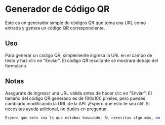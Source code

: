 # Generador de Código QR

Este es un generador simple de códigos QR que toma una URL como entrada y genera un código QR correspondiente.

## Uso

Para generar un código QR, simplemente ingresa la URL en el campo de texto y haz clic en "Enviar". El código QR resultante se mostrará debajo del formulario.

## Notas

Asegúrate de ingresar una URL válida antes de hacer clic en "Enviar".
El tamaño del código QR generado es de 100x100 píxeles, pero puedes cambiarlo modificando la URL de la API.
¡Espero que esto te sea útil! Si necesitas ayuda adicional, no dudes en preguntar.

```perl
Espero que esto sea lo que estabas buscando. Si necesitas algo más, no dudes en pedirlo.
```
